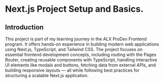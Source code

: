 # Next.js Project Setup and Basics.

## Introduction
This project is part of my learning journey in the ALX ProDev Frontend program. It offers hands-on experience in building modern web applications using Next.js, TypeScript, and Tailwind CSS. The project focuses on essential frontend development concepts, including routing with the Pages Router, creating reusable components with TypeScript, handling interactive UI elements like modals and buttons, fetching data from external APIs, and building responsive layouts — all while following best practices for structuring a scalable Next.js application.

